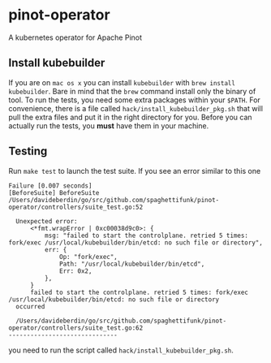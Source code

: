 # pinot-operator

A kubernetes operator for Apache Pinot

## Install kubebuilder

If you are on `mac os x` you can install `kubebuilder` with `brew install kubebuilder`. Bare in mind that the `brew` command install only the binary of tool.
To run the tests, you need some extra packages within your `$PATH`. For convenience, there is a file called `hack/install_kubebuilder_pkg.sh` that will pull the extra files and put it
in the right directory for you. Before you can actually run the tests, you **must** have them in your machine.

## Testing

Run `make test` to launch the test suite. If you see an error similar to this one

```
Failure [0.007 seconds]
[BeforeSuite] BeforeSuite
/Users/davideberdin/go/src/github.com/spaghettifunk/pinot-operator/controllers/suite_test.go:52

  Unexpected error:
      <*fmt.wrapError | 0xc00038d9c0>: {
          msg: "failed to start the controlplane. retried 5 times: fork/exec /usr/local/kubebuilder/bin/etcd: no such file or directory",
          err: {
              Op: "fork/exec",
              Path: "/usr/local/kubebuilder/bin/etcd",
              Err: 0x2,
          },
      }
      failed to start the controlplane. retried 5 times: fork/exec /usr/local/kubebuilder/bin/etcd: no such file or directory
  occurred

  /Users/davideberdin/go/src/github.com/spaghettifunk/pinot-operator/controllers/suite_test.go:62
------------------------------
```

you need to run the script called `hack/install_kubebuilder_pkg.sh`.
